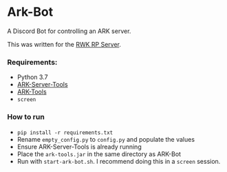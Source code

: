 # Ark-Bot

A Discord Bot for controlling an ARK server.

This was written for the [RWK RP Server](https://warringkingdoms.wixsite.com/thecenter).

### Requirements:
* Python 3.7
* [ARK-Server-Tools](https://github.com/FezVrasta/ark-server-tools)
* [ARK-Tools](https://github.com/Qowyn/ark-tools)
* `screen`

### How to run

* `pip install -r requirements.txt`
* Rename `empty_config.py` to `config.py` and populate the values
* Ensure ARK-Server-Tools is already running
* Place the `ark-tools.jar` in the same directory as ARK-Bot
* Run with `start-ark-bot.sh`. I recommend doing this in a `screen` session.
